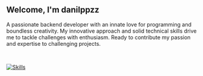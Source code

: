 ## Welcome, I'm danilppzz
A passionate backend developer with an innate love for programming and boundless creativity. My innovative approach and solid technical skills drive me to tackle challenges with enthusiasm. Ready to contribute my passion and expertise to challenging projects.

<br>

[![Skills](https://skillicons.dev/icons?i=html,css,js,git,ts,tailwind,nodejs,go,postgresql,arduino,vscode,bash)](https://skillicons.dev/)
